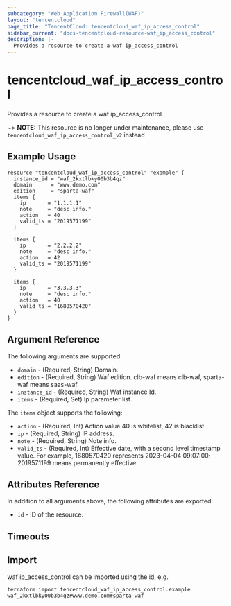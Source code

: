 ```yaml
---
subcategory: "Web Application Firewall(WAF)"
layout: "tencentcloud"
page_title: "TencentCloud: tencentcloud_waf_ip_access_control"
sidebar_current: "docs-tencentcloud-resource-waf_ip_access_control"
description: |-
  Provides a resource to create a waf ip_access_control
---
```


# tencentcloud_waf_ip_access_control

Provides a resource to create a waf ip_access_control

~> **NOTE:** This resource is no longer under maintenance, please use `tencentcloud_waf_ip_access_control_v2` instead

## Example Usage

```hcl
resource "tencentcloud_waf_ip_access_control" "example" {
  instance_id = "waf_2kxtlbky00b3b4qz"
  domain      = "www.demo.com"
  edition     = "sparta-waf"
  items {
    ip       = "1.1.1.1"
    note     = "desc info."
    action   = 40
    valid_ts = "2019571199"
  }

  items {
    ip       = "2.2.2.2"
    note     = "desc info."
    action   = 42
    valid_ts = "2019571199"
  }

  items {
    ip       = "3.3.3.3"
    note     = "desc info."
    action   = 40
    valid_ts = "1680570420"
  }
}
```

## Argument Reference

The following arguments are supported:

* `domain` - (Required, String) Domain.
* `edition` - (Required, String) Waf edition. clb-waf means clb-waf, sparta-waf means saas-waf.
* `instance_id` - (Required, String) Waf instance Id.
* `items` - (Required, Set) Ip parameter list.

The `items` object supports the following:

* `action` - (Required, Int) Action value 40 is whitelist, 42 is blacklist.
* `ip` - (Required, String) IP address.
* `note` - (Required, String) Note info.
* `valid_ts` - (Required, Int) Effective date, with a second level timestamp value. For example, 1680570420 represents 2023-04-04 09:07:00; 2019571199 means permanently effective.

## Attributes Reference

In addition to all arguments above, the following attributes are exported:

* `id` - ID of the resource.



## Timeouts

<no value>


## Import

waf ip_access_control can be imported using the id, e.g.

```
terraform import tencentcloud_waf_ip_access_control.example waf_2kxtlbky00b3b4qz#www.demo.com#sparta-waf
```

